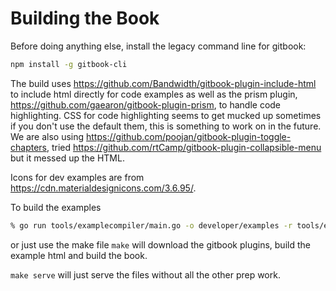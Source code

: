 # Building the Book

Before doing anything else, install the legacy command line for gitbook:

```bash
npm install -g gitbook-cli
```

The build uses https://github.com/Bandwidth/gitbook-plugin-include-html to include html directly for code examples as well as the prism plugin, https://github.com/gaearon/gitbook-plugin-prism, to handle code highlighting. CSS for code highlighting seems to get mucked up sometimes if you don't use the default them, this is something to work on in the future. We are also using https://github.com/poojan/gitbook-plugin-toggle-chapters, tried https://github.com/rtCamp/gitbook-plugin-collapsible-menu but it messed up the HTML.

Icons for dev examples are from https://cdn.materialdesignicons.com/3.6.95/.

To build the examples

```bash
% go run tools/examplecompiler/main.go -o developer/examples -r tools/examplecompiler/example_repos.json -t tools/examplecompiler/example_template.tmp
```

or just use the make file `make` will download the gitbook plugins, build the example html and build the book.

`make serve` will just serve the files without all the other prep work.